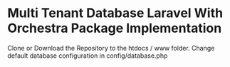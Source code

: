 # Multi Tenant Database Laravel With Orchestra Package Implementation
Clone or Download the Repository to the htdocs / www folder.
Change default database configuration in config/database.php
